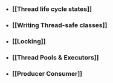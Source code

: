 - ### [[Thread life cycle states]]
- ### [[Writing Thread-safe classes]]
- ### [[Locking]]
- ### [[Thread Pools & Executors]]
- ### [[Producer Consumer]]